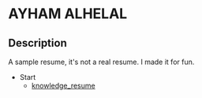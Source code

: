 # AYHAM ALHELAL

## Description

A sample resume, it's not a real resume. I made it for fun.

- Start
  - [knowledge_resume](https://ayhamalhelal.github.io/)
